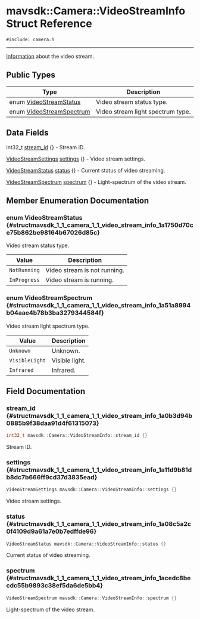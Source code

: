 # mavsdk::Camera::VideoStreamInfo Struct Reference
`#include: camera.h`

----


[Information](structmavsdk_1_1_camera_1_1_information.md) about the video stream. 


## Public Types


Type | Description
--- | ---
enum [VideoStreamStatus](#structmavsdk_1_1_camera_1_1_video_stream_info_1a1750d70ce75b862be98164b67026d85c) | Video stream status type.
enum [VideoStreamSpectrum](#structmavsdk_1_1_camera_1_1_video_stream_info_1a51a8994b04aae4b78b3ba3279344584f) | Video stream light spectrum type.

## Data Fields


int32_t [stream_id](#structmavsdk_1_1_camera_1_1_video_stream_info_1a0b3d94b0885b9f38daa91d4f61315073) {} - Stream ID.

[VideoStreamSettings](structmavsdk_1_1_camera_1_1_video_stream_settings.md) [settings](#structmavsdk_1_1_camera_1_1_video_stream_info_1a11d9b81db8dc7b666ff9cd37d3835ead) {} - Video stream settings.

[VideoStreamStatus](structmavsdk_1_1_camera_1_1_video_stream_info.md#structmavsdk_1_1_camera_1_1_video_stream_info_1a1750d70ce75b862be98164b67026d85c) [status](#structmavsdk_1_1_camera_1_1_video_stream_info_1a08c5a2c0f4109d9a61a7e0b7edffde96) {} - Current status of video streaming.

[VideoStreamSpectrum](structmavsdk_1_1_camera_1_1_video_stream_info.md#structmavsdk_1_1_camera_1_1_video_stream_info_1a51a8994b04aae4b78b3ba3279344584f) [spectrum](#structmavsdk_1_1_camera_1_1_video_stream_info_1acedc8becdc55b9893c38ef5da6de5bb4) {} - Light-spectrum of the video stream.


## Member Enumeration Documentation


### enum VideoStreamStatus {#structmavsdk_1_1_camera_1_1_video_stream_info_1a1750d70ce75b862be98164b67026d85c}


Video stream status type.


Value | Description
--- | ---
<span id="structmavsdk_1_1_camera_1_1_video_stream_info_1a1750d70ce75b862be98164b67026d85cae457ff7a83d0a8681fa483f898788515"></span> `NotRunning` | Video stream is not running. 
<span id="structmavsdk_1_1_camera_1_1_video_stream_info_1a1750d70ce75b862be98164b67026d85ca12d868c18cb29bf58f02b504be9033fd"></span> `InProgress` | Video stream is running. 

### enum VideoStreamSpectrum {#structmavsdk_1_1_camera_1_1_video_stream_info_1a51a8994b04aae4b78b3ba3279344584f}


Video stream light spectrum type.


Value | Description
--- | ---
<span id="structmavsdk_1_1_camera_1_1_video_stream_info_1a51a8994b04aae4b78b3ba3279344584fa88183b946cc5f0e8c96b2e66e1c74a7e"></span> `Unknown` | Unknown. 
<span id="structmavsdk_1_1_camera_1_1_video_stream_info_1a51a8994b04aae4b78b3ba3279344584fa6bed35ab1d605887f9774a728d47a23a"></span> `VisibleLight` | Visible light. 
<span id="structmavsdk_1_1_camera_1_1_video_stream_info_1a51a8994b04aae4b78b3ba3279344584fade1c318db60bc972858577273c2d1ddd"></span> `Infrared` | Infrared. 

## Field Documentation


### stream_id {#structmavsdk_1_1_camera_1_1_video_stream_info_1a0b3d94b0885b9f38daa91d4f61315073}

```cpp
int32_t mavsdk::Camera::VideoStreamInfo::stream_id {}
```


Stream ID.


### settings {#structmavsdk_1_1_camera_1_1_video_stream_info_1a11d9b81db8dc7b666ff9cd37d3835ead}

```cpp
VideoStreamSettings mavsdk::Camera::VideoStreamInfo::settings {}
```


Video stream settings.


### status {#structmavsdk_1_1_camera_1_1_video_stream_info_1a08c5a2c0f4109d9a61a7e0b7edffde96}

```cpp
VideoStreamStatus mavsdk::Camera::VideoStreamInfo::status {}
```


Current status of video streaming.


### spectrum {#structmavsdk_1_1_camera_1_1_video_stream_info_1acedc8becdc55b9893c38ef5da6de5bb4}

```cpp
VideoStreamSpectrum mavsdk::Camera::VideoStreamInfo::spectrum {}
```


Light-spectrum of the video stream.

